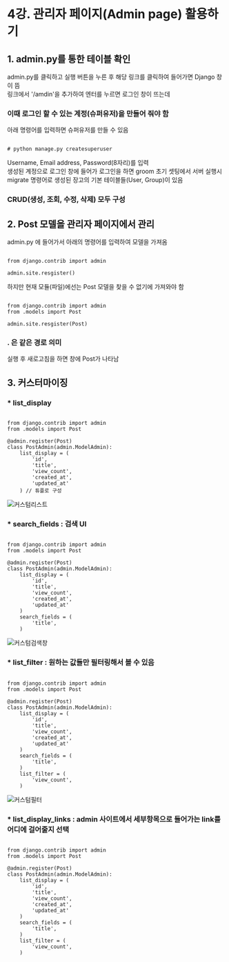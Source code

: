 # 4강. 관리자 페이지(Admin page) 활용하기

## 1. admin.py를 통한 테이블 확인  
admin.py를 클릭하고 실행 버튼을 누른 후 해당 링크를 클릭하여 들어가면 Django 창이 뜸  
링크에서 '/amdin'을 추가하여 엔터를 누르면 로그인 창이 뜨는데  
### 이때 로그인 할 수 있는 계정(슈퍼유저)을 만들어 줘야 함  
아래 명령어를 입력하면 슈퍼유저를 만들 수 있음  
<pre><code>
# python manage.py createsuperuser
</code></pre>  
Username, Email address, Password(8자리)를 입력  
생성된 계정으로 로그인 창에 들어가 로그인을 하면 groom 초기 셋팅에서 서버 실행시 migrate 명령어로 생성된 장고의 기본 테이블들(User, Group)이 있음  
### CRUD(생성, 조회, 수정, 삭제) 모두 구성  

## 2. Post 모델을 관리자 페이지에서 관리  
admin.py 에 들어가서 아래의 명령어를 입력하여 모델을 가져옴  
<pre><code>
from django.contrib import admin  
  
admin.site.resgister()
</code></pre>  
하지만 현재 모듈(파일)에선는 Post 모델을 찾을 수 없기에 가져와야 함  
<pre><code>
from django.contrib import admin  
from .models import Post  
  
admin.site.resgister(Post)
</code></pre>  
### . 은 같은 경로 의미  
실행 후 새로고침을 하면 창에 Post가 나타남  

## 3. 커스터마이징  
### * list_display  
<pre><code>
from django.contrib import admin  
from .models import Post  
  
@admin.register(Post)  
class PostAdmin(admin.ModelAdmin):  
    list_display = (  
        'id',  
        'title',  
        'view_count',  
        'created_at',  
        'updated_at'  
    ) // 튜플로 구성
</code></pre>  
![커스텀리스트](https://user-images.githubusercontent.com/31130917/105373190-c278d980-5c49-11eb-92b0-a717e7cb3202.PNG)  
  
### * search_fields : 검색 UI  
<pre><code>
from django.contrib import admin  
from .models import Post  
  
@admin.register(Post)  
class PostAdmin(admin.ModelAdmin):  
    list_display = (  
        'id',  
        'title',  
        'view_count',  
        'created_at',  
        'updated_at'  
    )  
    search_fields = (  
        'title',  
    )
</code></pre>  
![커스텀검색창](https://user-images.githubusercontent.com/31130917/105373457-0e2b8300-5c4a-11eb-9006-17ed24174225.PNG)  
  
### * list_filter : 원하는 값들만 필터링해서 볼 수 있음  
<pre><code>
from django.contrib import admin  
from .models import Post  
  
@admin.register(Post)  
class PostAdmin(admin.ModelAdmin):  
    list_display = (  
        'id',  
        'title',  
        'view_count',  
        'created_at',  
        'updated_at'  
    )  
    search_fields = (  
        'title',  
    )  
    list_filter = (  
        'view_count',  
    )  
</code></pre>  
![커스텀필터](https://user-images.githubusercontent.com/31130917/105374491-1d5f0080-5c4b-11eb-8225-c003eecca418.PNG)  
  
### * list_display_links : admin 사이트에서 세부항목으로 들어가는 link를 어디에 걸어줄지 선택  
<pre><code>
from django.contrib import admin  
from .models import Post  
  
@admin.register(Post)  
class PostAdmin(admin.ModelAdmin):  
    list_display = (  
        'id',  
        'title',  
        'view_count',  
        'created_at',  
        'updated_at'  
    )  
    search_fields = (  
        'title',  
    )  
    list_filter = (  
        'view_count',  
    )  
</code></pre>  
